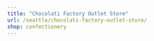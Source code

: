```yaml
---
title: "Chocolati Factory Outlet Store"
url: /seattle/chocolati-factory-outlet-store/
shop: confectionery
---
```


